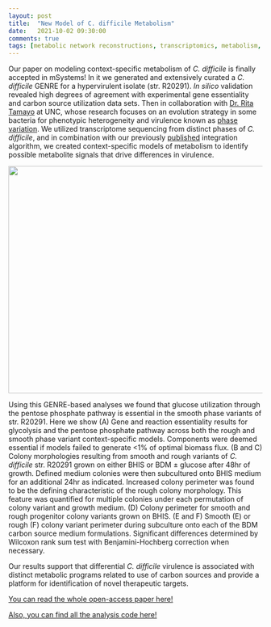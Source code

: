 ```yaml
---
layout: post
title:  "New Model of C. difficile Metabolism"
date:   2021-10-02 09:30:00
comments: true
tags: [metabolic network reconstructions, transcriptomics, metabolism, virulence]
---
```


Our paper on modeling context-specific metabolism of *C. difficile* is finally accepted in mSystems! In it we generated and extensively curated a *C. difficile* GENRE for a hypervirulent isolate (str. R20291). *In silico* validation revealed high degrees of agreement with experimental gene essentiality and carbon source utilization data sets. Then in collaboration with [Dr. Rita Tamayo](https://www.med.unc.edu/microimm/directory/rita-tamayo-phd/) at UNC, whose research focuses on an evolution strategy in some bacteria for phenotypic heterogeneity and virulence known as [phase variation](https://journals.plos.org/plosbiology/article/comments?id=10.1371/journal.pbio.3000379). We utilized transcriptome sequencing from distinct phases of *C. difficile*, and in combination with our previously [published](https://journals.plos.org/ploscompbiol/article?id=10.1371/journal.pcbi.1007099) integration algorithm, we created context-specific models of metabolism to identify possible metabolite signals that drive differences in virulence.


<div style="text-align:center"><img src ="http://mjenior.github.io/images/Figure_3.jpg" width="550" height="450" /></div>


Using this GENRE-based analyses we found that glucose utilization through the pentose phosphate pathway is essential in the smooth phase variants of str. R20291. Here we show (A) Gene and reaction essentiality results for glycolysis and the pentose phosphate pathway across both the rough and smooth phase variant context-specific models. Components were deemed essential if models failed to generate <1% of optimal biomass flux. (B and C) Colony morphologies resulting from smooth and rough variants of *C. difficile* str. R20291 grown on either BHIS or BDM ± glucose after 48hr of growth. Defined medium colonies were then subcultured onto BHIS medium for an additional 24hr as indicated. Increased colony perimeter was found to be the defining characteristic of the rough colony morphology. This feature was quantified for multiple colonies under each permutation of colony variant and growth medium. (D) Colony perimeter for smooth and rough progenitor colony variants grown on BHIS. (E and F) Smooth (E) or rough (F) colony variant perimeter during subculture onto each of the BDM carbon source medium formulations. Significant differences determined by Wilcoxon rank sum test with Benjamini-Hochberg correction when necessary.


Our results support that differential *C. difficile* virulence is associated with distinct metabolic programs related to use of carbon sources and provide a platform for identification of novel therapeutic targets.


[You can read the whole open-access paper here!](https://journals.asm.org/doi/10.1128/mSystems.00919-21)

[Also, you can find all the analysis code here!](https://github.com/mjenior/Jenior_CdifficileGENRE_2021)

